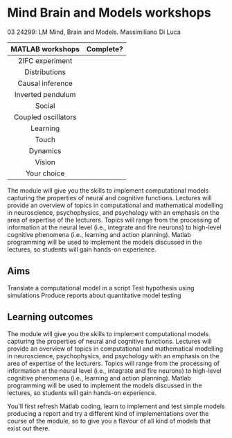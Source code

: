 # Mind Brain and Models workshops 
03 24299: LM Mind, Brain and Models. Massimiliano Di Luca

|   MATLAB workshops  	| Complete? 	|
|:-------------------:	|-----------	|
|   2IFC experiment   	|           	|
|    Distributions    	|           	|
|   Causal inference  	|           	|
|  Inverted pendulum  	|           	|
|        Social       	|           	|
| Coupled oscillators 	|           	|
|       Learning      	|           	|
|        Touch        	|           	|
|      Dynamics       	|           	|
|        Vision       	|           	|
|     Your choice     	|           	|

The module will give you the skills to implement computational models capturing the properties of neural and cognitive functions. Lectures will provide an overview of topics in computational and mathematical modelling in neuroscience, psychophysics, and psychology with an emphasis on the area of expertise of the lecturers. Topics will range from the processing of information at the neural level (i.e., integrate and fire neurons) to high-level cognitive phenomena (i.e., learning and action planning). Matlab programming will be used to implement the models discussed in the lectures, so students will gain hands-on experience.

## Aims
Translate a computational model in a script
Test hypothesis using simulations
Produce reports about quantitative model testing
## Learning outcomes
The module will give you the skills to implement computational models capturing the properties of neural and cognitive functions. Lectures will provide an overview of topics in computational and mathematical modelling in neuroscience, psychophysics, and psychology with an emphasis on the area of expertise of the lecturers. Topics will range from the processing of information at the neural level (i.e., integrate and fire neurons) to high-level cognitive phenomena (i.e., learning and action planning). Matlab programming will be used to implement the models discussed in the lectures, so students will gain hands-on experience.

You'll first refresh Matlab coding, learn to implement and test simple models producing a report and try a different kind of implementations over the course of the module, so to give you a flavour of all kind of models that exist out there.
